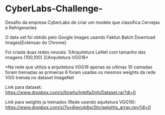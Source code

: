 # CyberLabs-Challenge-
Desafio da empresa CyberLabs de criar um modelo que classifica Cervejas e Refrigerantes

O data set foi obtido pelo Google Images usando Faktun Batch Download Images[Extensao do Chrome]

Foi criada duas redes neurais:
 1)Arquitetura LeNet com tamanho das imagens (100,100)
 2)Arquitetura VGG16*
 
 *Na rede que utiliza a arquitetura VGG16 apenas as ultimas 10 camadas foram treinadas as primeiras 6 foram usadas os mesmos weights da rede VGG treinda no dataset ImageNet

Link para dataset: https://www.dropbox.com/s/6zwhu1mklfa2lnh/Dataset.rar?dl=0

Link para weights ja treinados (Rede usando aquitetura VGG16): https://www.dropbox.com/s/7uy4iwcvk8xc5tn/weights_array.npy?dl=0
